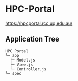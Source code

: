 # HPC-Portal
https://hpcportal.rcc.uq.edu.au/

## Application Tree
```
HPC Portal
└─ app
  ├─ Model.js 
  ├─ View.js
  └─ Controller.js
└─ spec
```